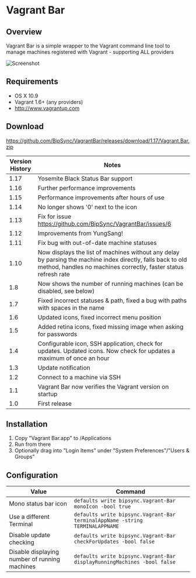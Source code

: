 # Vagrant Bar

## Overview

Vagrant Bar is a simple wrapper to the Vagrant command line tool to manage machines registered with Vagrant - supporting ALL providers

![Screenshot](https://raw.githubusercontent.com/BipSync/VagrantBar/master/Screenshot.png)

## Requirements

* OS X 10.9
* Vagrant 1.6+ (any providers)
 * http://www.vagrantup.com

## Download

https://github.com/BipSync/VagrantBar/releases/download/1.17/Vagrant.Bar.zip


Version History|Notes
----|----
1.17 | Yosemite Black Status Bar support
1.16 | Further performance improvements
1.15 | Performance improvements after hours of use
1.14 | No longer shows '0' next to the icon
1.13 | Fix for issue https://github.com/BipSync/VagrantBar/issues/6
1.12 | Improvements from YungSang!
1.11 | Fix bug with out-of-date machine statuses
1.10 | Now displays the list of machines without any delay by parsing the machine index directly, falls back to old method, handles no machines correctly, faster status refresh rate
1.8 | Now shows the number of running machines (can be disabled, see below)
1.7 | Fixed incorrect statuses & path, fixed a bug with paths with spaces in the name
1.6 | Updated icons, fixed incorrect menu position
1.5 | Added retina icons, fixed missing image when asking for passwords
1.4 | Configurable icon, SSH application, check for updates. Updated icons. Now check for updates a maximum of once an hour
1.3 | Update notification
1.2 | Connect to a machine via SSH
1.1 | Vagrant Bar now verifies the Vagrant version on startup
1.0 | First release

## Installation
1. Copy "Vagrant Bar.app" to /Applications
2. Run from there
3. Optionally drag into "Login Items" under "System Preferences"/"Users & Groups"

## Configuration

Value|Command
---|---
Mono status bar icon|`defaults write bipsync.Vagrant-Bar monoIcon -bool true`
Use a different Terminal|`defaults write bipsync.Vagrant-Bar terminalAppName -string TERMINALAPPNAME`
Disable update checking|`defaults write bipsync.Vagrant-Bar checkForUpdates -bool false`
Disable displaying number of running machines|`defaults write bipsync.Vagrant-Bar displayRunningMachines -bool false`
